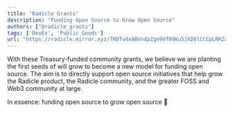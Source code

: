 ```yaml
---
title: "Radicle Grants"
description: "Funding Open Source to Grow Open Source"
authors: ["@radicle_grants"]
tags: ['DevEx', 'Public Goods']
url: "https://radicle.mirror.xyz/7RDTvdxABVndpZge9VT09Ku5JXD8lCCCpLRRZaVrtJU"
---
```


With these Treasury-funded community grants, we believe we are planting the first seeds of will grow to become a new model for funding open source. The aim is to directly support open source initiatives that help grow the Radicle product, the Radicle community, and the greater FOSS and Web3 community at large.

In essence: funding open source to grow open source 💫